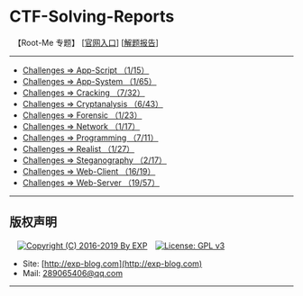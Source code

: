 # CTF-Solving-Reports
　【Root-Me 专题】 [[官网入口](https://www.root-me.org/)] [[解题报告](http://exp-blog.com/2019/01/02/pid-2597/)]

------

- [Challenges => App-Script （1/15）](https://github.com/lyy289065406/CTF-Solving-Reports/tree/master/rootme/App-Script)
- [Challenges => App-System （1/65）](https://github.com/lyy289065406/CTF-Solving-Reports/tree/master/rootme/App-System)
- [Challenges => Cracking （7/32）](https://github.com/lyy289065406/CTF-Solving-Reports/tree/master/rootme/Cracking)
- [Challenges => Cryptanalysis （6/43）](https://github.com/lyy289065406/CTF-Solving-Reports/tree/master/rootme/Cryptanalysis)
- [Challenges => Forensic （1/23）](https://github.com/lyy289065406/CTF-Solving-Reports/tree/master/rootme/Forensic)
- [Challenges => Network （1/17）](https://github.com/lyy289065406/CTF-Solving-Reports/tree/master/rootme/Network)
- [Challenges => Programming （7/11）](https://github.com/lyy289065406/CTF-Solving-Reports/tree/master/rootme/Programming)
- [Challenges => Realist （1/27）](https://github.com/lyy289065406/CTF-Solving-Reports/tree/master/rootme/Realist)
- [Challenges => Steganography （2/17）](https://github.com/lyy289065406/CTF-Solving-Reports/tree/master/rootme/Steganography)
- [Challenges => Web-Client （16/19） ](https://github.com/lyy289065406/CTF-Solving-Reports/tree/master/rootme/Web-Client)
- [Challenges => Web-Server （19/57）](https://github.com/lyy289065406/CTF-Solving-Reports/tree/master/rootme/Web-Server)


------

## 版权声明

　[![Copyright (C) 2016-2019 By EXP](https://img.shields.io/badge/Copyright%20(C)-2016~2019%20By%20EXP-blue.svg)](http://exp-blog.com)　[![License: GPL v3](https://img.shields.io/badge/License-GPL%20v3-blue.svg)](https://www.gnu.org/licenses/gpl-3.0)
  

- Site: [http://exp-blog.com](http://exp-blog.com) 
- Mail: <a href="mailto:289065406@qq.com?subject=[EXP's Github]%20Your%20Question%20（请写下您的疑问）&amp;body=What%20can%20I%20help%20you?%20（需要我提供什么帮助吗？）">289065406@qq.com</a>


------

